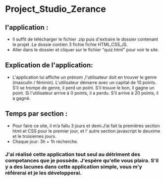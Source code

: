 # Project_Studio_Zerance
## l'application :
* Il suffit de télécharger le fichier .zip puis d'extraire le dossier contenant le projet .Le dossie contien 3 fichie fichie HTML,CSS,JS.
* Aller dans le dossier et cliquer sur le fichier "quiz.html" pour voir le site.

## Explication de l'application:
* L'application lui affiche un prénom ,l'utilisateur doit en trouver le genre (masculin / féminin).
L'utilisateur démarre avec un capital de 10 points. S’il se trompe de genre, il perd un point.
S’il trouve le bon, il gagne un point.
Si l'utilisateur arrive à 0 points, il a perdu. S’il arrive à 20 points, il a gagné.

## Temps par section :
* Pour faire ce site, il m’a fallu 3 jours et demi.J’ai fait la premières section html et CSS pour le premier jour, et l' autre section javascript  le deuxime et le troisiemes  jours.
* Chaque jour: 3h + 1h recherche.

### J'ai réalisé cette application tout seul au détriment des competances que je possède. J'espère qu'elle vous plaira. S'il y a des lacunes dans cette application simple, vous m'y référerai et je les développerai.

